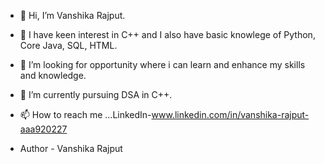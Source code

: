 - 👋 Hi, I’m Vanshika Rajput.
- 💞️ I have keen interest in C++ and I also have basic knowlege of Python, Core Java, SQL, HTML.
- 👀 I’m looking for opportunity where i can learn and enhance my skills and knowledge.
- 🌱 I’m currently pursuing DSA in C++.
- 📫 How to reach me ...LinkedIn-www.linkedin.com/in/vanshika-rajput-aaa920227

- Author - Vanshika Rajput

<!---
vanshikavce19/vanshikavce19 is a ✨ special ✨ repository because its `README.md` (this file) appears on your GitHub profile.
You can click the Preview link to take a look at your changes.
--->
